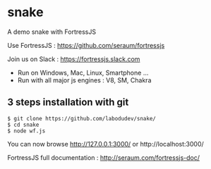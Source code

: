 # snake
A demo snake with FortressJS

Use FortressJS : https://github.com/seraum/fortressjs

Join us on Slack : https://fortressjs.slack.com

* Run on Windows, Mac, Linux, Smartphone ...
* Run with all major js engines : V8, SM, Chakra

3 steps installation with git
-----------------------------

```
$ git clone https://github.com/labodudev/snake/
$ cd snake
$ node wf.js
```

You can now browse http://127.0.0.1:3000/ or http://localhost:3000/

FortressJS full documentation : http://seraum.com/fortressjs-doc/
